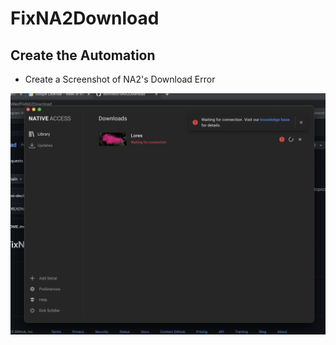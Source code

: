 # FixNA2Download

## Create the Automation

- Create a Screenshot of NA2's Download Error

![Image](assets/images/ScreenShotNA2Error.png)

